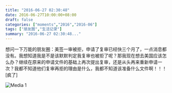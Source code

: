 ```yaml
---
title: "2016-06-27 02:30:48"
date: 2016-06-27T10:00:00+08:00
draft: false
categories: ["moments","2016","2016-06"]
tags: ["朋友圈","生活记录"]
summary: "2016-06-27 02:30:48..."
---
```


想问一下万能的朋友圈：美签一审被拒，申请了复审已经快三个月了，一点消息都没有。我想知道我是不是该默默判定我复审也被拒了呢？那我现在想去美国应该怎么办？继续在原来的申请文件的基础上再次提出复审，还是从头再来重新申请一次？我都不知道他们复审再拒的理由是什么，我都不知道该准备什么文件啊！！！[疯了]

![Media 1](/Moments/photos/2016-06-27/201606270230480.jpg)

